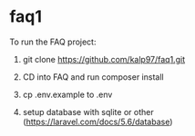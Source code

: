 # faq1

To run the FAQ project:

1. git clone https://github.com/kalp97/faq1.git

2. CD into FAQ and run composer install
3. cp .env.example to .env
4. setup database with sqlite or other 
(https://laravel.com/docs/5.6/database)

